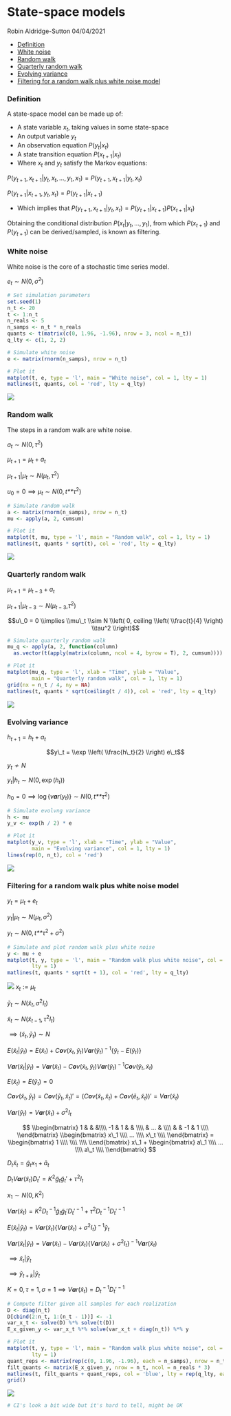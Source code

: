 State-space models
================
Robin Aldridge-Sutton
04/04/2021

-   [Definition](#definition)
-   [White noise](#white-noise)
-   [Random walk](#random-walk)
-   [Quarterly random walk](#quarterly-random-walk)
-   [Evolving variance](#evolving-variance)
-   [Filtering for a random walk plus white noise
    model](#filtering-for-a-random-walk-plus-white-noise-model)

### Definition

A state-space model can be made up of:

-   A state variable *x*<sub>*t*</sub>, taking values in some
    state-space
-   An output variable *y*<sub>*t*</sub>
-   An observation equation *P*(*y*<sub>*t*</sub>\|*x*<sub>*t*</sub>)
-   A state transition equation
    *P*(*x*<sub>*t* + 1</sub>\|*x*<sub>*t*</sub>)
-   Where *x*<sub>*t*</sub> and *y*<sub>*t*</sub> satisfy the Markov
    equations:

*P*(*y*<sub>*t* + 1</sub>, *x*<sub>*t* + 1</sub>\|*y*<sub>*t*</sub>, *x*<sub>*t*</sub>, ..., *y*<sub>1</sub>, *x*<sub>1</sub>) = *P*(*y*<sub>*t* + 1</sub>, *x*<sub>*t* + 1</sub>\|*y*<sub>*t*</sub>, *x*<sub>*t*</sub>)

*P*(*y*<sub>*t* + 1</sub>\|*x*<sub>*t* + 1</sub>, *y*<sub>*t*</sub>, *x*<sub>*t*</sub>) = *P*(*y*<sub>*t* + 1</sub>\|*x*<sub>*t* + 1</sub>)
- Which implies that
*P*(*y*<sub>*t* + 1</sub>, *x*<sub>*t* + 1</sub>\|*y*<sub>*t*</sub>, *x*<sub>*t*</sub>) = *P*(*y*<sub>*t* + 1</sub>\|*x*<sub>*t* + 1</sub>)*P*(*x*<sub>*t* + 1</sub>\|*x*<sub>*t*</sub>)

Obtaining the conditional distribution
*P*(*x*<sub>*t*</sub>\|*y*<sub>*t*</sub>, ..., *y*<sub>1</sub>), from
which *P*(*x*<sub>*t* + 1</sub>) and *P*(*y*<sub>*t* + 1</sub>) can be
derived/sampled, is known as filtering.

### White noise

White noise is the core of a stochastic time series model.

*e*<sub>*t*</sub> ∼ *N*(0, *σ*<sup>2</sup>)

``` r
# Set simulation parameters
set.seed(1)
n_t <- 20
t <- 1:n_t
n_reals <- 5
n_samps <- n_t * n_reals
quants <- t(matrix(c(0, 1.96, -1.96), nrow = 3, ncol = n_t))
q_lty <- c(1, 2, 2)

# Simulate white noise
e <- matrix(rnorm(n_samps), nrow = n_t)

# Plot it
matplot(t, e, type = 'l', main = "White noise", col = 1, lty = 1)
matlines(t, quants, col = 'red', lty = q_lty)
```

![](README_files/figure-gfm/unnamed-chunk-1-1.png)<!-- -->

### Random walk

The steps in a random walk are white noise.

*a*<sub>*t*</sub> ∼ *N*(0, *τ*<sup>2</sup>)

*μ*<sub>*t* + 1</sub> = *μ*<sub>*t*</sub> + *a*<sub>*t*</sub>

*μ*<sub>*t* + 1</sub>\|*μ*<sub>*t*</sub> ∼ *N*(*μ*<sub>*t*</sub>, *τ*<sup>2</sup>)

*u*<sub>0</sub> = 0 ⟹ *μ*<sub>*t*</sub> ∼ *N*(0, *t**τ*<sup>2</sup>)

``` r
# Simulate random walk 
a <- matrix(rnorm(n_samps), nrow = n_t)
mu <- apply(a, 2, cumsum)

# Plot it
matplot(t, mu, type = 'l', main = "Random walk", col = 1, lty = 1)
matlines(t, quants * sqrt(t), col = 'red', lty = q_lty)
```

![](README_files/figure-gfm/unnamed-chunk-2-1.png)<!-- -->

### Quarterly random walk

*μ*<sub>*t* + 1</sub> = *μ*<sub>*t* − 3</sub> + *a*<sub>*t*</sub>

*μ*<sub>*t* + 1</sub>\|*μ*<sub>*t* − 3</sub> ∼ *N*(*μ*<sub>*t* − 3</sub>,*τ*<sup>2</sup>)

$$u\_0 = 0 \\implies \\mu\_t \\sim N \\left( 0, ceiling \\left( \\frac{t}{4} \\right) \\tau^2 \\right)$$

``` r
# Simulate quarterly random walk 
mu_q <- apply(a, 2, function(column) 
  as.vector(t(apply(matrix(column, ncol = 4, byrow = T), 2, cumsum))))

# Plot it
matplot(mu_q, type = 'l', xlab = "Time", ylab = "Value",
        main = "Quarterly random walk", col = 1, lty = 1)
grid(nx = n_t / 4, ny = NA)
matlines(t, quants * sqrt(ceiling(t / 4)), col = 'red', lty = q_lty)
```

![](README_files/figure-gfm/unnamed-chunk-3-1.png)<!-- -->

### Evolving variance

*h*<sub>*t* + 1</sub> = *h*<sub>*t*</sub> + *a*<sub>*t*</sub>

$$y\_t = \\exp \\left( \\frac{h\_t}{2} \\right) e\_t$$

*y*<sub>*t*</sub> ≁ *N*

*y*<sub>*t*</sub>\|*h*<sub>*t*</sub> ∼ *N*(0, exp (*h*<sub>*t*</sub>))

*h*<sub>0</sub> = 0 ⟹ log {*v**a**r*(*y*<sub>*t*</sub>)} ∼ *N*(0, *t**τ*<sup>2</sup>)

``` r
# Simulate evolvng variance
h <- mu
y_v <- exp(h / 2) * e

# Plot it
matplot(y_v, type = 'l', xlab = "Time", ylab = "Value",
        main = "Evolving variance", col = 1, lty = 1)
lines(rep(0, n_t), col = 'red')
```

![](README_files/figure-gfm/unnamed-chunk-4-1.png)<!-- -->

### Filtering for a random walk plus white noise model

*y*<sub>*t*</sub> = *μ*<sub>*t*</sub> + *e*<sub>*t*</sub>

*y*<sub>*t*</sub>\|*μ*<sub>*t*</sub> ∼ *N*(*μ*<sub>*t*</sub>, *σ*<sup>2</sup>)

*y*<sub>*t*</sub> ∼ *N*(0, *t**τ*<sup>2</sup> + *σ*<sup>2</sup>)

``` r
# Simulate and plot random walk plus white noise
y <- mu + e
matplot(t, y, type = 'l', main = "Random walk plus white noise", col = 1, 
        lty = 1)
matlines(t, quants * sqrt(t + 1), col = 'red', lty = q_lty)
```

![](README_files/figure-gfm/unnamed-chunk-5-1.png)<!-- -->
*x*<sub>*t*</sub> := *μ*<sub>*t*</sub>

*ỹ*<sub>*t*</sub> ∼ *N*(*x̃*<sub>*t*</sub>, *σ*<sup>2</sup>*I*<sub>*t*</sub>)

*x̃*<sub>*t*</sub> ∼ *N*(*x̃*<sub>*t* − 1</sub>, *τ*<sup>2</sup>*I*<sub>*t*</sub>)

 ⟹ (*x̃*<sub>*t*</sub>, *ỹ*<sub>*t*</sub>) ∼ *N*

*E*(*x̃*<sub>*t*</sub>\|*ỹ*<sub>*t*</sub>) = *E*(*x̃*<sub>*t*</sub>) + *C**o**v*(*x̃*<sub>*t*</sub>, *ỹ*<sub>*t*</sub>)*V**a**r*(*ỹ*<sub>*t*</sub>)<sup> − 1</sup>{*ỹ*<sub>*t*</sub> − *E*(*ỹ*<sub>*t*</sub>)}

*V**a**r*(*x̃*<sub>*t*</sub>\|*ỹ*<sub>*t*</sub>) = *V**a**r*(*x̃*<sub>*t*</sub>) − *C**o**v*(*x̃*<sub>*t*</sub>, *ỹ*<sub>*t*</sub>)*V**a**r*(*ỹ*<sub>*t*</sub>)<sup> − 1</sup>*C**o**v*(*ỹ*<sub>*t*</sub>, *x̃*<sub>*t*</sub>)

*E*(*x̃*<sub>*t*</sub>) = *E*(*ỹ*<sub>*t*</sub>) = 0

*C**o**v*(*x̃*<sub>*t*</sub>, *ỹ*<sub>*t*</sub>) = *C**o**v*(*ỹ*<sub>*t*</sub>, *x̃*<sub>*t*</sub>)′ = (*C**o**v*(*x̃*<sub>*t*</sub>, *x̃*<sub>*t*</sub>) + *C**o**v*(*ẽ*<sub>*t*</sub>, *x̃*<sub>*t*</sub>))′ = *V**a**r*(*x̃*<sub>*t*</sub>)

*V**a**r*(*ỹ*<sub>*t*</sub>) = *V**a**r*(*x̃*<sub>*t*</sub>) + *σ*<sup>2</sup>*I*<sub>*t*</sub>

$$
\\begin{bmatrix} 
1  & &  &\\\\ 
-1 & 1 & & \\\\ 
& ... & \\\\ 
 & & -1 & 1 \\\\ 
\\end{bmatrix}
\\begin{bmatrix} 
x\_1 \\\\ 
... \\\\ 
x\_t \\\\ 
\\end{bmatrix} = 
\\begin{bmatrix} 
1 \\\\ 
 \\\\ 
 \\\\ 
\\end{bmatrix} x\_1 + 
\\begin{bmatrix} 
a\_1 \\\\ 
... \\\\ 
a\_t \\\\ 
\\end{bmatrix}
$$

*D*<sub>*t*</sub>*x̃*<sub>*t*</sub> = *g̃*<sub>*t*</sub>*x*<sub>1</sub> + *ã*<sub>*t*</sub>

*D*<sub>*t*</sub>*V**a**r*(*x̃*<sub>*t*</sub>)*D*<sub>*t*</sub>′ = *K*<sup>2</sup>*g̃*<sub>*t*</sub>*g̃*<sub>*t*</sub>′ + *τ*<sup>2</sup>*I*<sub>*t*</sub>

*x*<sub>1</sub> ∼ *N*(0, *K*<sup>2</sup>)

*V**a**r*(*x̃*<sub>*t*</sub>) = *K*<sup>2</sup>*D*<sub>*t*</sub><sup> − 1</sup>*g̃*<sub>*t*</sub>*g̃*<sub>*t*</sub>′*D*<sub>*t*</sub>′<sup> − 1</sup> + *τ*<sup>2</sup>*D*<sub>*t*</sub><sup> − 1</sup>*D*<sub>*t*</sub>′<sup> − 1</sup>

*E*(*x̃*<sub>*t*</sub>\|*ỹ*<sub>*t*</sub>) = *V**a**r*(*x̃*<sub>*t*</sub>){*V**a**r*(*x̃*<sub>*t*</sub>) + *σ*<sup>2</sup>*I*<sub>*t*</sub>}<sup> − 1</sup>*ỹ*<sub>*t*</sub>

*V**a**r*(*x̃*<sub>*t*</sub>\|*ỹ*<sub>*t*</sub>) = *V**a**r*(*x̃*<sub>*t*</sub>) − *V**a**r*(*x̃*<sub>*t*</sub>){*V**a**r*(*x̃*<sub>*t*</sub>) + *σ*<sup>2</sup>*I*<sub>*t*</sub>}<sup> − 1</sup>*V**a**r*(*x̃*<sub>*t*</sub>)

 ⟹ *x̃*<sub>*t*</sub>\|*ỹ*<sub>*t*</sub>

 ⟹ *ỹ*<sub>*t* + *k*</sub>\|*ỹ*<sub>*t*</sub>

*K* = 0, *τ* = 1, *σ* = 1 ⟹ *V**a**r*(*x̃*<sub>*t*</sub>) = *D*<sub>*t*</sub><sup> − 1</sup>*D*<sub>*t*</sub>′<sup> − 1</sup>

``` r
# Compute filter given all samples for each realization
D <- diag(n_t)
D[cbind(2:n_t, 1:(n_t - 1))] <- -1
var_x_t <- solve(D) %*% solve(t(D))
E_x_given_y <- var_x_t %*% solve(var_x_t + diag(n_t)) %*% y

# Plot it
matplot(t, y, type = 'l', main = "Random walk plus white noise", col = 1, 
        lty = 1)
quant_reps <- matrix(rep(c(0, 1.96, -1.96), each = n_samps), nrow = n_t)
filt_quants <- matrix(E_x_given_y, nrow = n_t, ncol = n_reals * 3)
matlines(t, filt_quants + quant_reps, col = 'blue', lty = rep(q_lty, each = n_reals))
grid()
```

![](README_files/figure-gfm/unnamed-chunk-6-1.png)<!-- -->

``` r
# CI's look a bit wide but it's hard to tell, might be OK
```
